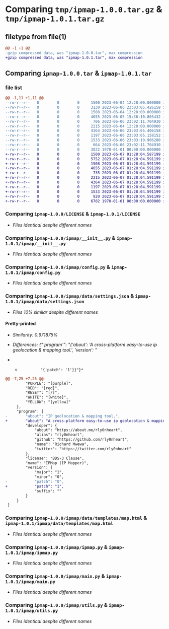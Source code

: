 # Comparing `tmp/ipmap-1.0.0.tar.gz` & `tmp/ipmap-1.0.1.tar.gz`

## filetype from file(1)

```diff
@@ -1 +1 @@
-gzip compressed data, was "ipmap-1.0.0.tar", max compression
+gzip compressed data, was "ipmap-1.0.1.tar", max compression
```

## Comparing `ipmap-1.0.0.tar` & `ipmap-1.0.1.tar`

### file list

```diff
@@ -1,11 +1,11 @@
--rw-r--r--   0        0        0     1500 2023-06-04 12:28:00.000000 ipmap-1.0.0/LICENSE
--rw-r--r--   0        0        0     3130 2023-06-06 23:03:05.426158 ipmap-1.0.0/README.md
--rw-r--r--   0        0        0     1508 2023-06-04 12:28:00.000000 ipmap-1.0.0/ipmap/__init__.py
--rw-r--r--   0        0        0     4655 2023-06-05 15:56:10.805432 ipmap-1.0.0/ipmap/config.py
--rw-r--r--   0        0        0      706 2023-06-06 23:02:11.704930 ipmap-1.0.0/ipmap/data/settings.json
--rw-r--r--   0        0        0     2215 2023-06-04 12:28:00.000000 ipmap-1.0.0/ipmap/data/templates/map.html
--rw-r--r--   0        0        0     4364 2023-06-06 23:03:05.406158 ipmap-1.0.0/ipmap/ipmap.py
--rw-r--r--   0        0        0     1197 2023-06-06 23:03:05.158152 ipmap-1.0.0/ipmap/main.py
--rw-r--r--   0        0        0     1533 2023-06-06 23:03:10.906280 ipmap-1.0.0/ipmap/utils.py
--rw-r--r--   0        0        0      664 2023-06-06 23:02:11.704930 ipmap-1.0.0/pyproject.toml
--rw-r--r--   0        0        0     3822 1970-01-01 00:00:00.000000 ipmap-1.0.0/PKG-INFO
+-rw-r--r--   0        0        0     1500 2023-06-07 01:28:04.587199 ipmap-1.0.1/LICENSE
+-rw-r--r--   0        0        0     5752 2023-06-07 01:28:04.591199 ipmap-1.0.1/README.md
+-rw-r--r--   0        0        0     1508 2023-06-07 01:28:04.591199 ipmap-1.0.1/ipmap/__init__.py
+-rw-r--r--   0        0        0     4655 2023-06-07 01:28:04.591199 ipmap-1.0.1/ipmap/config.py
+-rw-r--r--   0        0        0      735 2023-06-07 01:28:04.591199 ipmap-1.0.1/ipmap/data/settings.json
+-rw-r--r--   0        0        0     2215 2023-06-07 01:28:04.591199 ipmap-1.0.1/ipmap/data/templates/map.html
+-rw-r--r--   0        0        0     4364 2023-06-07 01:28:04.591199 ipmap-1.0.1/ipmap/ipmap.py
+-rw-r--r--   0        0        0     1197 2023-06-07 01:28:04.591199 ipmap-1.0.1/ipmap/main.py
+-rw-r--r--   0        0        0     1533 2023-06-07 01:28:04.591199 ipmap-1.0.1/ipmap/utils.py
+-rw-r--r--   0        0        0      920 2023-06-07 01:28:04.591199 ipmap-1.0.1/pyproject.toml
+-rw-r--r--   0        0        0     6702 1970-01-01 00:00:00.000000 ipmap-1.0.1/PKG-INFO
```

### Comparing `ipmap-1.0.0/LICENSE` & `ipmap-1.0.1/LICENSE`

 * *Files identical despite different names*

### Comparing `ipmap-1.0.0/ipmap/__init__.py` & `ipmap-1.0.1/ipmap/__init__.py`

 * *Files identical despite different names*

### Comparing `ipmap-1.0.0/ipmap/config.py` & `ipmap-1.0.1/ipmap/config.py`

 * *Files identical despite different names*

### Comparing `ipmap-1.0.0/ipmap/data/settings.json` & `ipmap-1.0.1/ipmap/data/settings.json`

 * *Files 10% similar despite different names*

#### Pretty-printed

 * *Similarity: 0.971875%*

 * *Differences: {"'program'": "{'about': 'A cross-platform easy-to-use ip geolocation & mapping tool.', 'version': "*

 * *              "{'patch': '1'}}"}*

```diff
@@ -7,25 +7,25 @@
         "PURPLE": "[purple]",
         "RED": "[red]",
         "RESET": "[/]",
         "WHITE": "[white]",
         "YELLOW": "[yellow]"
     },
     "program": {
-        "about": "IP geolocation & mapping tool.",
+        "about": "A cross-platform easy-to-use ip geolocation & mapping tool.",
         "developer": {
             "about": "https://about.me/rly0nheart",
             "alias": "rly0nheart",
             "github": "https://github.com/rly0nheart",
             "name": "Richard Mwewa",
             "twitter": "https://twitter.com/rly0nheart"
         },
         "license": "BDS-3 Clause",
         "name": "IPMap (IP Mapper)",
         "version": {
             "major": "1",
             "minor": "0",
-            "patch": "0",
+            "patch": "1",
             "suffix": ""
         }
     }
 }
```

### Comparing `ipmap-1.0.0/ipmap/data/templates/map.html` & `ipmap-1.0.1/ipmap/data/templates/map.html`

 * *Files identical despite different names*

### Comparing `ipmap-1.0.0/ipmap/ipmap.py` & `ipmap-1.0.1/ipmap/ipmap.py`

 * *Files identical despite different names*

### Comparing `ipmap-1.0.0/ipmap/main.py` & `ipmap-1.0.1/ipmap/main.py`

 * *Files identical despite different names*

### Comparing `ipmap-1.0.0/ipmap/utils.py` & `ipmap-1.0.1/ipmap/utils.py`

 * *Files identical despite different names*

